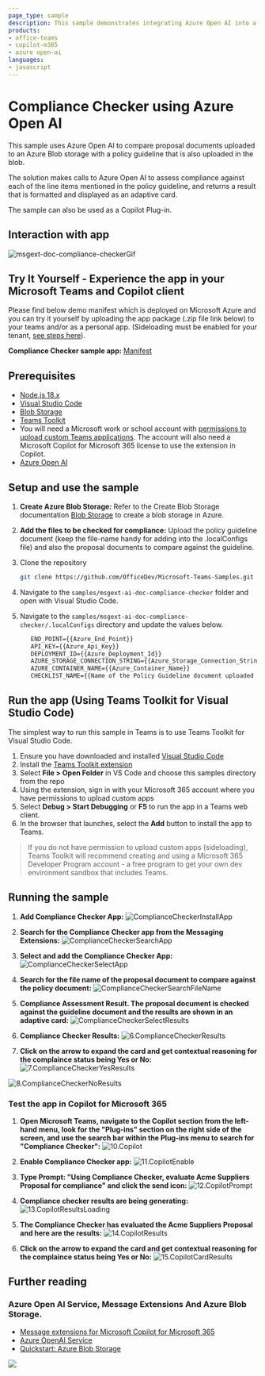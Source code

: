 ```yaml
---
page_type: sample
description: This sample demonstrates integrating Azure Open AI into a Teams message extension to check a contract proposal's compliance with a policy checklist. It works with Teams Toolkit for Visual Studio Code and JavaScript and can be used in Copilot for Microsoft 365.
products:
- office-teams
- copilot-m365
- azure open-ai
languages:
- javascript
---
```


# Compliance Checker using Azure Open AI

This sample uses Azure Open AI to compare proposal documents uploaded to an Azure Blob storage with a policy guideline that is also uploaded in the blob.
 
The solution makes calls to Azure Open AI to assess compliance against each of the line items mentioned in the policy guideline, and returns a result that is formatted and displayed as an adaptive card. 
 
The sample can also be used as a Copilot Plug-in.

## Interaction with app

 ![msgext-doc-compliance-checkerGif](Images/msgext-doc-compliance-checkerGif.gif)

## Try It Yourself - Experience the app in your Microsoft Teams and Copilot client
Please find below demo manifest which is deployed on Microsoft Azure and you can try it yourself by uploading the app package (.zip file link below) to your teams and/or as a personal app. (Sideloading must be enabled for your tenant, [see steps here](https://docs.microsoft.com/microsoftteams/platform/concepts/build-and-test/prepare-your-o365-tenant#enable-custom-teams-apps-and-turn-on-custom-app-uploading)).

**Compliance Checker sample app:** [Manifest](/samples/msgext-ai-doc-compliance-checker/demo-manifest/AIComplianceChecker.zip)

## Prerequisites

- [Node.js 18.x](https://nodejs.org/download/release/v18.18.2/)
- [Visual Studio Code](https://code.visualstudio.com/)
- [Blob Storage](https://learn.microsoft.com/en-us/azure/storage/blobs/storage-quickstart-blobs-portal)
- [Teams Toolkit](https://marketplace.visualstudio.com/items?itemName=TeamsDevApp.ms-teams-vscode-extension)
- You will need a Microsoft work or school account with [permissions to upload custom Teams applications](https://learn.microsoft.com/microsoftteams/platform/concepts/build-and-test/prepare-your-o365-tenant#enable-custom-teams-apps-and-turn-on-custom-app-uploading). The account will also need a Microsoft Copilot for Microsoft 365 license to use the extension in Copilot.
- [Azure Open AI](https://learn.microsoft.com/en-us/azure/ai-services/openai/quickstart?tabs=command-line&pivots=programming-language-studio)

## Setup and use the sample

1) **Create Azure Blob Storage:**
Refer to the Create Blob Storage documentation [Blob Storage](https://learn.microsoft.com/en-us/azure/storage/blobs/storage-quickstart-blobs-portal) to create a blob storage in Azure.

1) **Add the files to be checked for compliance:**
Upload the policy guideline document (keep the file-name handy for adding into the .localConfigs file) and also the proposal documents to compare against the guideline.

1) Clone the repository

    ```bash
    git clone https://github.com/OfficeDev/Microsoft-Teams-Samples.git
    ```
1) Navigate to the `samples/msgext-ai-doc-compliance-checker` folder and open with Visual Studio Code.

1) Navigate to the `samples/msgext-ai-doc-compliance-checker/.localConfigs` directory and update the values below.

   ```txt
      END_POINT={{Azure_End_Point}}
      API_KEY={{Azure_Api_Key}}
      DEPLOYMENT_ID={{Azure_Deployment_Id}}
      AZURE_STORAGE_CONNECTION_STRING={{Azure_Storage_Connection_String}}
      AZURE_CONTAINER_NAME={{Azure_Container_Name}}
      CHECKLIST_NAME={{Name of the Policy Guideline document uploaded in Azure Blob}}
   ```

## Run the app (Using Teams Toolkit for Visual Studio Code)

The simplest way to run this sample in Teams is to use Teams Toolkit for Visual Studio Code.

1. Ensure you have downloaded and installed [Visual Studio Code](https://code.visualstudio.com/docs/setup/setup-overview)
1. Install the [Teams Toolkit extension](https://marketplace.visualstudio.com/items?itemName=TeamsDevApp.ms-teams-vscode-extension)
1. Select **File > Open Folder** in VS Code and choose this samples directory from the repo
1. Using the extension, sign in with your Microsoft 365 account where you have permissions to upload custom apps
1. Select **Debug > Start Debugging** or **F5** to run the app in a Teams web client.
1. In the browser that launches, select the **Add** button to install the app to Teams.

> If you do not have permission to upload custom apps (sideloading), Teams Toolkit will recommend creating and using a Microsoft 365 Developer Program account - a free program to get your own dev environment sandbox that includes Teams.

## Running the sample

1) **Add Compliance Checker App:**
![ComplianceCheckerInstallApp](Images/1.ComplianceCheckerInstallApp.png)

1) **Search for the Compliance Checker app from the Messaging Extensions:**
![ComplianceCheckerSearchApp](Images/2.ComplianceCheckerSearchApp.png)

1) **Select and add the Compliance Checker App:**
![ComplianceCheckerSelectApp](Images/3.ComplianceCheckerSelectApp.png)

1) **Search for the file name of the proposal document to compare against the policy document:**
![ComplianceCheckerSearchFileName](Images/4.ComplianceCheckerSearchFileName.png)

1) **Compliance Assessment Result. The proposal document is checked against the guideline document and the results are shown in an adaptive card:**
![ComplianceCheckerSelectResults](Images/5.ComplianceCheckerSelectResults.png)

1) **Compliance Checker Results:**
![6.ComplianceCheckerResults](Images/6.ComplianceCheckerResults.png)

1) **Click on the arrow to expand the card and get contextual reasoning for the complaince status being Yes or No:**
![7.ComplianceCheckerYesResults](Images/7.ComplianceCheckerYesResults.png)

![8.ComplianceCheckerNoResults](Images/8.ComplianceCheckerNoResults.png)

### Test the app in Copilot for Microsoft 365

1) **Open Microsoft Teams, navigate to the Copilot section from the left-hand menu, look for the "Plug-ins" section on the right side of the screen, and use the search bar within the Plug-ins menu to search for "Compliance Checker":**
![10.Copilot](Images/10.Copilot.png)

1) **Enable Compliance Checker app:**
![11.CopilotEnable](Images/11.CopilotEnable.png)

1) **Type Prompt: "Using Compliance Checker, evaluate Acme Suppliers Proposal for compliance" and click the send icon:**
![12.CopilotPrompt](Images/12.CopilotPrompt.png)

1) **Compliance checker results are being generating:**
![13.CopilotResultsLoading](Images/13.CopilotResultsLoading.png)

1) **The Compliance Checker has evaluated the Acme Suppliers Proposal and here are the results:**
![14.CopilotResults](Images/14.CopilotResults.png)

1) **Click on the arrow to expand the card and get contextual reasoning for the complaince status being Yes or No:**
![15.CopilotCardResults](Images/15.CopilotCardResults.png)

## Further reading

### Azure Open AI Service, Message Extensions And Azure Blob Storage.

- [Message extensions for Microsoft Copilot for Microsoft 365](https://learn.microsoft.com/en-us/microsoft-365-copilot/extensibility/overview-message-extension-bot)
- [Azure OpenAI Service](https://learn.microsoft.com/azure/ai-services/openai/overview)
- [Quickstart: Azure Blob Storage](https://learn.microsoft.com/azure/storage/blobs/storage-quickstart-blobs-nodejs?tabs=managed-identity%2Croles-azure-portal%2Csign-in-azure-cli)

<img src="https://pnptelemetry.azurewebsites.net/microsoft-teams-samples/samples/msgext-ai-doc-compliance-checker" />